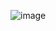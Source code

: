 ![image](https://github.com/Lucas-Geremias/CardapioHamburgueria/assets/44319767/e91be5ec-44f4-4dc5-a703-af5da4ae1007)

